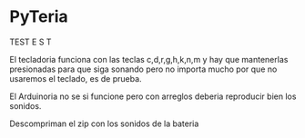 # PyTeria

TEST
E
S
T

El tecladoria funciona con las teclas c,d,r,g,h,k,n,m y hay que mantenerlas presionadas para que siga sonando pero no importa mucho por que no usaremos el teclado, es de prueba.

El Arduinoria no se si funcione pero con arreglos deberia reproducir bien los sonidos.

Descompriman el zip con los sonidos de la bateria
